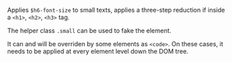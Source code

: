 Applies `$h6-font-size` to small texts, applies a three-step reduction if inside a `<h1>`, `<h2>`, `<h3>` tag.

The helper class `.small` can be used to fake the element. 

It can and will be overriden by some elements as `<code>`. On these cases, it needs to be applied at every element level down the DOM tree.